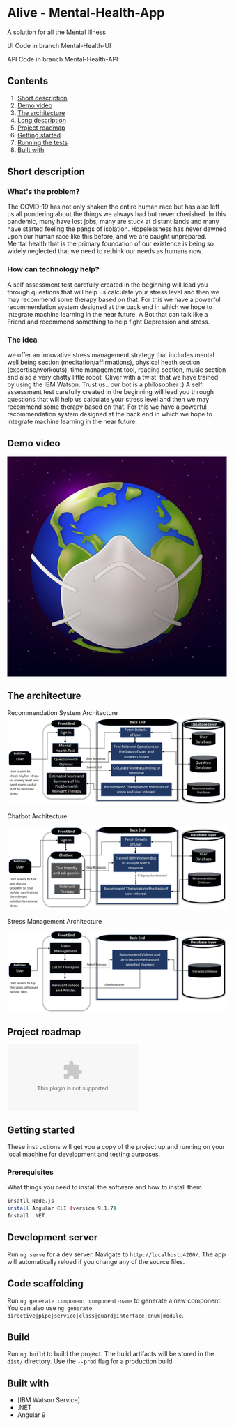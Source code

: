 # Alive - Mental-Health-App
A solution for all the Mental Illness

UI Code in branch Mental-Health-UI

API Code in branch Mental-Health-API


## Contents

1. [Short description](#short-description)
1. [Demo video](#demo-video)
1. [The architecture](#the-architecture)
1. [Long description](#long-description)
1. [Project roadmap](#project-roadmap)
1. [Getting started](#getting-started)
1. [Running the tests](#running-the-tests)
1. [Built with](#built-with)


## Short description

### What's the problem?
The COVID-19  has not only shaken the entire human race but has also left us all pondering  about the things we always had but never cherished. In this pandemic, many have lost jobs, many are stuck at distant lands and many have started feeling the pangs of isolation. Hopelessness has never dawned upon our human race like this before, and we are caught unprepared.  Mental health that is the primary foundation of our existence is being so widely neglected that we need to rethink our needs as humans now.


### How can technology help?

A self assessment test carefully created in the beginning will lead you through questions that will help us calculate your stress level and then we may recommend some therapy based on that. For this we have a powerful recommendation system designed at the back end in which we hope to integrate machine learning in the near future.
A Bot that can talk like a Friend and recommend something to help fight Depression and stress.

### The idea

we offer an innovative stress management strategy that includes mental well being section (meditation/affirmations), physical heath section (expertise/workouts), time management tool, reading section, music section and
also a very chatty little robot 'Oliver with a twist' that we have trained by using the IBM Watson. Trust us.. our bot is a philosopher :)
A self assessment test carefully created in the beginning will lead you through questions that will help us calculate your stress level and then we may recommend some therapy based on that. For this we have a powerful recommendation system designed at the back end in which we hope to integrate machine learning in the near future.

## Demo video

[![Watch the video](https://github.com/sahajoydeep2002/Alive/blob/main/earth.jpeg)](https://youtu.be/wEM6DmTyWJs)

## The architecture
Recommendation System Architecture
![Video transcription/translation app](https://github.com/sahajoydeep2002/Alive/blob/main/Recommend.png)

Chatbot Architecture

![Video transcription/translation app](https://github.com/sahajoydeep2002/Alive/blob/main/chatbot.png)


Stress Management Architecture

![Video transcription/translation app](https://github.com/sahajoydeep2002/Alive/blob/main/stress.png)

## Project roadmap

![Roadmap](https://github.com/sahajoydeep2002/Alive/raw/main/MentalHealthApp.pptx)

## Getting started

These instructions will get you a copy of the project up and running on your local machine for development and testing purposes.

### Prerequisites

What things you need to install the software and how to install them

```bash
insatll Node.js
install Angular CLI (version 9.1.7)
Install .NET
```
## Development server

Run `ng serve` for a dev server. Navigate to `http://localhost:4200/`. The app will automatically reload if you change any of the source files.

## Code scaffolding

Run `ng generate component component-name` to generate a new component. You can also use `ng generate directive|pipe|service|class|guard|interface|enum|module`.

## Build

Run `ng build` to build the project. The build artifacts will be stored in the `dist/` directory. Use the `--prod` flag for a production build.


## Built with

* [IBM Watson Service]
* .NET 
* Angular 9
